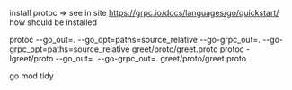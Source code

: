 install protoc => see in site https://grpc.io/docs/languages/go/quickstart/ how should be installed


protoc --go_out=. --go_opt=paths=source_relative --go-grpc_out=. --go-grpc_opt=paths=source_relative greet/proto/greet.proto
protoc -Igreet/proto --go_out=. --go-grpc_out=. greet/proto/greet.proto 


go mod tidy